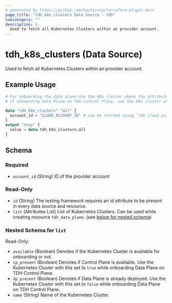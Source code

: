 ```yaml
---
# generated by https://github.com/hashicorp/terraform-plugin-docs
page_title: "tdh_k8s_clusters Data Source - tdh"
subcategory: ""
description: |-
  Used to fetch all Kubernetes Clusters within an provider account.
---
```


# tdh_k8s_clusters (Data Source)

Used to fetch all Kubernetes Clusters within an provider account.

## Example Usage

```terraform
# For onboarding the data plane use the k8s cluster where the attribute "available" is set to true
# If onboarding data Plane on TDH Control Plane, use the k8s cluster where the attribute "cp_present" is set to true and "dp_present" is set to false

data "tdh_k8s_clusters" "all" {
  account_id = "CLOUD_ACCOUNT_ID" # can be fetched using 'tdh_cloud_accounts" datasource
}
output "resp" {
  value = data.tdh_k8s_clusters.all
}
```

<!-- schema generated by tfplugindocs -->
## Schema

### Required

- `account_id` (String) ID of the provider account

### Read-Only

- `id` (String) The testing framework requires an id attribute to be present in every data source and resource.
- `list` (Attributes List) List of Kubernetes Clusters. Can be used while creating resource `tdh_data_plane`. (see [below for nested schema](#nestedatt--list))

<a id="nestedatt--list"></a>
### Nested Schema for `list`

Read-Only:

- `available` (Boolean) Denotes if the Kubernetes Cluster is available for onboarding or not.
- `cp_present` (Boolean) Denotes if Control Plane is available. Use the Kubernetes Cluster with this set to `true` while onboarding Data Plane on TDH Control Plane.
- `dp_present` (Boolean) Denotes if Data Plane is already deployed. Use the Kubernetes Cluster with this set to `false` while onboarding Data Plane on TDH Control Plane.
- `name` (String) Name of the Kubernetes Cluster.


